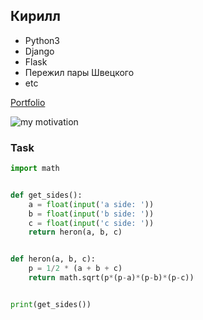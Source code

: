 ## Кирилл

* Python3
* Django
* Flask
* Пережил пары Швецкого
* etc

[Portfolio](https://cyrillelamal.github.io/ "Cyrille's portfolio")

![my motivation](https://pp.userapi.com/c848732/v848732714/8bab4/NC3mRisWX2k.jpg "Motivation")

### Task
```Python
import math


def get_sides():
    a = float(input('a side: '))
    b = float(input('b side: '))
    c = float(input('c side: '))
    return heron(a, b, c)


def heron(a, b, c):
    p = 1/2 * (a + b + c)
    return math.sqrt(p*(p-a)*(p-b)*(p-c))


print(get_sides())
```
